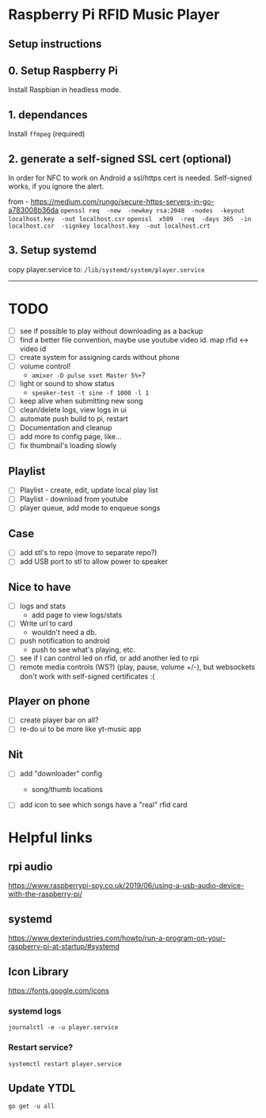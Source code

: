 # Raspberry Pi RFID Music Player

## Setup instructions
## 0. Setup Raspberry Pi
Install Raspbian in headless mode.

## 1. dependances
<!-- `sudo apt install alsa-utils` maybe to control volume -->
Install `ffmpeg` (required)

## 2. generate a self-signed SSL cert (optional)
In order for NFC to work on Android a ssl/https cert is needed. Self-signed works, if you ignore the alert.

from - https://medium.com/rungo/secure-https-servers-in-go-a783008b36da
`openssl req  -new  -newkey rsa:2048  -nodes  -keyout localhost.key  -out localhost.csr`
`openssl  x509  -req  -days 365  -in localhost.csr  -signkey localhost.key  -out localhost.crt`

## 3. Setup systemd
copy player.service to: `/lib/systemd/system/player.service`

----------------------------------------

# TODO #
- [ ] see if possible to play without downloading as a backup
- [ ] find a better file convention, maybe use youtube video id. map rfid <-> video id
- [ ] create system for assigning cards without phone
- [ ] volume control!
  - `amixer -D pulse sset Master 5%+`?
- [ ] light or sound to show status
  - `speaker-test -t sine -f 1000 -l 1`
- [ ] keep alive when submitting new song
- [ ] clean/delete logs, view logs in ui
- [ ] automate push build to pi, restart
- [ ] Documentation and cleanup
- [ ] add more to config page, like...
- [ ] fix thumbnail's loading slowly
 
## Playlist
- [ ] Playlist - create, edit, update local play list
- [ ] Playlist - download from youtube
- [ ] player queue, add mode to enqueue songs
 
## Case
- [ ] add stl's to repo (move to separate repo?)
- [ ] add USB port to stl to allow power to speaker
 
## Nice to have
- [ ] logs and stats
  - add page to view logs/stats
- [ ] Write url to card
  - wouldn't need a db.
- [ ] push notification to android
  - push to see what's playing, etc.
- [ ] see if I can control led on rfid, or add another led to rpi
- [ ] remote media controls (WS?) (play, pause, volume +/-), but websockets don't work with self-signed certificates :(
 
## Player on phone
- [ ] create player bar on all?
- [ ] re-do ui to be more like yt-music app

## Nit
- [ ] add "downloader" config
   - song/thumb locations
- [ ] add icon to see which songs have a "real" rfid card


# Helpful links

## rpi audio
https://www.raspberrypi-spy.co.uk/2019/06/using-a-usb-audio-device-with-the-raspberry-pi/

## systemd
https://www.dexterindustries.com/howto/run-a-program-on-your-raspberry-pi-at-startup/#systemd

## Icon Library
https://fonts.google.com/icons


### systemd logs
`journalctl -e -u player.service`

### Restart service?
`systemctl restart player.service`






## Update YTDL
`go get -u all`


